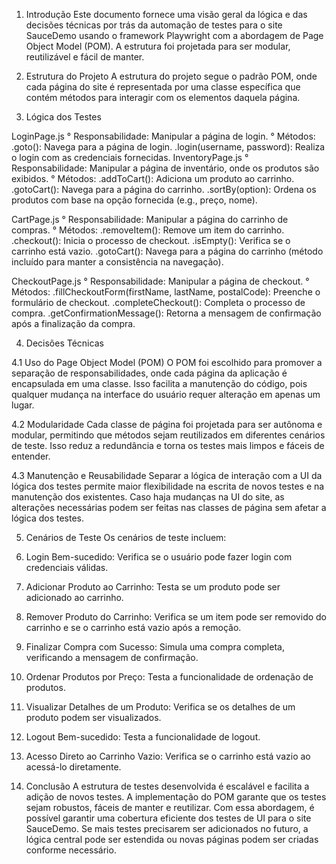 1. Introdução
Este documento fornece uma visão geral da lógica e das decisões técnicas por trás da automação de testes para o site SauceDemo usando o framework Playwright com a abordagem de Page Object Model (POM). A estrutura foi projetada para ser modular, reutilizável e fácil de manter.

2. Estrutura do Projeto
A estrutura do projeto segue o padrão POM, onde cada página do site é representada por uma classe específica que contém métodos para interagir com os elementos daquela página.

3. Lógica dos Testes

LoginPage.js
  ° Responsabilidade: Manipular a página de login.
  ° Métodos:
    .goto(): Navega para a página de login.
    .login(username, password): Realiza o login com as credenciais fornecidas.
InventoryPage.js
  ° Responsabilidade: Manipular a página de inventário, onde os produtos são exibidos.
  ° Métodos:
    .addToCart(): Adiciona um produto ao carrinho.
    .gotoCart(): Navega para a página do carrinho.
    .sortBy(option): Ordena os produtos com base na opção fornecida (e.g., preço, nome).

CartPage.js
  ° Responsabilidade: Manipular a página do carrinho de compras.
  ° Métodos:
    .removeItem(): Remove um item do carrinho.
    .checkout(): Inicia o processo de checkout.
    .isEmpty(): Verifica se o carrinho está vazio.
    .gotoCart(): Navega para a página do carrinho (método incluído para manter a consistência na navegação).

CheckoutPage.js
  ° Responsabilidade: Manipular a página de checkout.
  ° Métodos:
    .fillCheckoutForm(firstName, lastName, postalCode): Preenche o formulário de checkout.
    .completeCheckout(): Completa o processo de compra.
    .getConfirmationMessage(): Retorna a mensagem de confirmação após a finalização da compra.
    
4. Decisões Técnicas

4.1 Uso do Page Object Model (POM)
O POM foi escolhido para promover a separação de responsabilidades, onde cada página da aplicação é encapsulada em uma classe. Isso facilita a manutenção do código, pois qualquer mudança na interface do usuário requer alteração em apenas um lugar.

4.2 Modularidade
Cada classe de página foi projetada para ser autônoma e modular, permitindo que métodos sejam reutilizados em diferentes cenários de teste. Isso reduz a redundância e torna os testes mais limpos e fáceis de entender.

4.3 Manutenção e Reusabilidade
Separar a lógica de interação com a UI da lógica dos testes permite maior flexibilidade na escrita de novos testes e na manutenção dos existentes. Caso haja mudanças na UI do site, as alterações necessárias podem ser feitas nas classes de página sem afetar a lógica dos testes.

5. Cenários de Teste
Os cenários de teste incluem:

1. Login Bem-sucedido: Verifica se o usuário pode fazer login com credenciais válidas.
2. Adicionar Produto ao Carrinho: Testa se um produto pode ser adicionado ao carrinho.
3. Remover Produto do Carrinho: Verifica se um item pode ser removido do carrinho e se o carrinho está vazio após a remoção.
4. Finalizar Compra com Sucesso: Simula uma compra completa, verificando a mensagem de confirmação.
5. Ordenar Produtos por Preço: Testa a funcionalidade de ordenação de produtos.
6. Visualizar Detalhes de um Produto: Verifica se os detalhes de um produto podem ser visualizados.
7. Logout Bem-sucedido: Testa a funcionalidade de logout.
8. Acesso Direto ao Carrinho Vazio: Verifica se o carrinho está vazio ao acessá-lo diretamente.

6. Conclusão
A estrutura de testes desenvolvida é escalável e facilita a adição de novos testes. A implementação do POM garante que os testes sejam robustos, fáceis de manter e reutilizar. Com essa abordagem, é possível garantir uma cobertura eficiente dos testes de UI para o site SauceDemo.
Se mais testes precisarem ser adicionados no futuro, a lógica central pode ser estendida ou novas páginas podem ser criadas conforme necessário.

